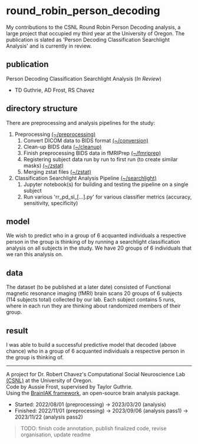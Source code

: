 # round_robin_person_decoding
My contributions to the CSNL Round Robin Person Decoding analysis, a large project that occupied my third year at the University of Oregon. The publication is slated as 'Person Decoding Classification Searchlight Analysis' and is currently in review.

## publication
Person Decoding Classification Searchlight Analysis (*In Review*)
* TD Guthrie, AD Frost, RS Chavez

## directory structure
There are preprocessing and analysis pipelines for the study:

1. Preprocessing [(~/preprocessing)](https://github.com/austinfroste/round_robin_person_decoding/tree/main/preprocessing)
    1. Convert DICOM data to BIDS format [(~/conversion)](https://github.com/austinfroste/round_robin_person_decoding/tree/main/preprocessing/conversion)
    2. Clean-up BIDS data [(~/cleanup)](https://github.com/austinfroste/round_robin_person_decoding/tree/main/preprocessing/cleanup)
    3. Finish preprocessing BIDS data in fMRIPrep [(~/fmriprep)](https://github.com/austinfroste/round_robin_person_decoding/tree/main/preprocessing/fmriprep)
    4. Registering subject data run by run to first run (to create similar masks) [(~/zstat)](https://github.com/austinfroste/round_robin_person_decoding/tree/main/preprocessing/zstat)
    5. Merging zstat files [(~/zstat)](https://github.com/austinfroste/round_robin_person_decoding/tree/main/preprocessing/zstat)
2. Classification Searchlight Analysis Pipeline [(~/searchlight)](https://github.com/austinfroste/round_robin_person_decoding/tree/main/searchlight)
    1. Jupyter notebook(s) for building and testing the pipeline on a single subject
    2. Run various 'rr_pd_sl_[...].py' for various classifier metrics (accuracy, sensitivity, specificity)

## model
We wish to predict who in a group of 6 acquanted individuals a respective person in the group is thinking of by running a searchlight classification analysis on all subjects in the study. We have 20 groups of 6 individuals that we ran this analysis on.

## data
The dataset (to be published at a later date) consisted of Functional magnetic resonance imaging (fMRI) brain scans 20 groups of 6 subjects (114 subjects total) collected by our lab. Each subject contains 5 runs, where in each run they are thinking about randomized members of their group.

## result
I was able to build a successful predictive model that decoded (above chance) who in a group of 6 acquanted individuals a respective person in the group is thinking of.

- - - -
A project for Dr. Robert Chavez's Computational Social Neuroscience Lab [(CSNL)](https://csnl.uoregon.edu/) at the University of Oregon. <br />
Code by Aussie Frost, supervised by Taylor Guthrie. <br />
Using the [BrainIAK framework](https://github.com/brainiak/brainiak), an open-source brain analysis package.

* Started: 2022/08/01 (preprocessing) -> 2023/03/20 (analysis)
* Finished: 2022/11/01 (preprocessing) -> 2023/09/06 (analysis pass1) -> 2023/11/22 (analysis pass2)

> TODO: finish code annotation, publish finalized code, revise organisation, update readme
